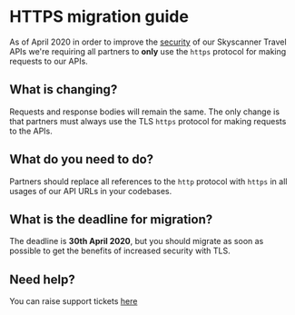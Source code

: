 #  HTTPS migration guide

As of April 2020 in order to improve the [security](https://www.cloudflare.com/learning/ssl/why-is-http-not-secure/) of our Skyscanner Travel APIs we're requiring all partners to **only** use 
the `https` protocol for making requests to our APIs.

## What is changing?

Requests and response bodies will remain the same. The only change is that partners must always use the TLS `https` protocol for making requests to the APIs.

## What do you need to do?

Partners should replace all references to the `http` protocol with `https` in all usages of our API URLs in your codebases.

## What is the deadline for migration?

The deadline is **30th April 2020**, but you should migrate as soon as possible to get the benefits of increased security with TLS.

## Need help?

You can raise support tickets [here](https://skyscannerpartnersupport.zendesk.com/hc/en-us/requests/new)
